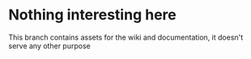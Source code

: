 # Nothing interesting here
This branch contains assets for the wiki and documentation, it doesn't serve any other purpose
